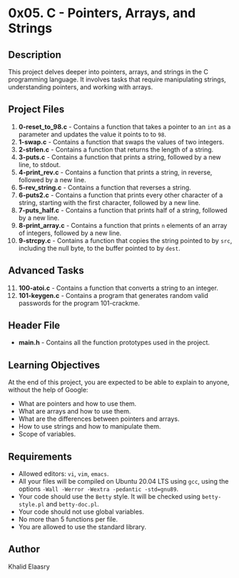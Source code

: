 # 0x05. C - Pointers, Arrays, and Strings

## Description

This project delves deeper into pointers, arrays, and strings in the C programming language. It involves tasks that require manipulating strings, understanding pointers, and working with arrays.

## Project Files

1. **0-reset_to_98.c** - Contains a function that takes a pointer to an `int` as a parameter and updates the value it points to to `98`.
2. **1-swap.c** - Contains a function that swaps the values of two integers.
3. **2-strlen.c** - Contains a function that returns the length of a string.
4. **3-puts.c** - Contains a function that prints a string, followed by a new line, to stdout.
5. **4-print_rev.c** - Contains a function that prints a string, in reverse, followed by a new line.
6. **5-rev_string.c** - Contains a function that reverses a string.
7. **6-puts2.c** - Contains a function that prints every other character of a string, starting with the first character, followed by a new line.
8. **7-puts_half.c** - Contains a function that prints half of a string, followed by a new line.
9. **8-print_array.c** - Contains a function that prints `n` elements of an array of integers, followed by a new line.
10. **9-strcpy.c** - Contains a function that copies the string pointed to by `src`, including the null byte, to the buffer pointed to by `dest`.

##  Advanced Tasks

11. **100-atoi.c** - Contains a function that converts a string to an integer.
12. **101-keygen.c** - Contains a program that generates random valid passwords for the program 101-crackme.

## Header File

- **main.h** - Contains all the function prototypes used in the project.

## Learning Objectives

At the end of this project, you are expected to be able to explain to anyone, without the help of Google:

- What are pointers and how to use them.
- What are arrays and how to use them.
- What are the differences between pointers and arrays.
- How to use strings and how to manipulate them.
- Scope of variables.

## Requirements

- Allowed editors: `vi`, `vim`, `emacs`.
- All your files will be compiled on Ubuntu 20.04 LTS using `gcc`, using the options `-Wall -Werror -Wextra -pedantic -std=gnu89`.
- Your code should use the `Betty` style. It will be checked using `betty-style.pl` and `betty-doc.pl`.
- Your code should not use global variables.
- No more than 5 functions per file.
- You are allowed to use the standard library.

## Author

Khalid Elaasry
